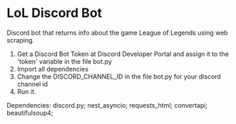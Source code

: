 # LoL Discord Bot

Discord bot that returns info about the game League of Legends using web scraping.

1. Get a Discord Bot Token at Discord Developer Portal and assign it to the 'token' variable in the file bot.py
2. Import all dependencies 
3. Change the DISCORD_CHANNEL_ID in the file bot.py for your discord channel id 
4. Run it.

Dependencies:
    discord.py;
    nest_asyncio;
    requests_html;
    convertapi;
    beautifulsoup4;
